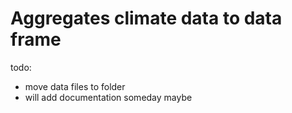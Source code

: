 # Aggregates climate data to data frame

todo:
- move data files to folder
- will add documentation someday maybe

